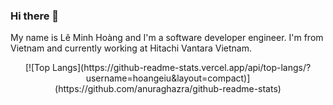<!-- [![MasterHead](https://github.com/hoangeiu/hoangeiu/blob/main/github.png)](https://github.com/hoangeiu) -->

### Hi there 👋

My name is Lê Minh Hoàng and I'm a software developer engineer. I'm from Vietnam and currently working at Hitachi Vantara Vietnam.

<!--
**hoangeiu/hoangeiu** is a ✨ _special_ ✨ repository because its `README.md` (this file) appears on your GitHub profile.

Here are some ideas to get you started:

- 🔭 I’m currently working on ...
- 🌱 I’m currently learning ...
- 👯 I’m looking to collaborate on ...
- 🤔 I’m looking for help with ...
- 💬 Ask me about ...
- 📫 How to reach me: ...
- 😄 Pronouns: ...
- ⚡ Fun fact: ...
-->

<p align="center">
  [![Top Langs](https://github-readme-stats.vercel.app/api/top-langs/?username=hoangeiu&layout=compact)](https://github.com/anuraghazra/github-readme-stats)
</p>







